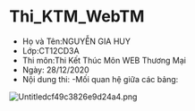 # Thi_KTM_WebTM
  + Họ và Tên:NGUYỄN GIA HUY 
  + Lớp:CT12CD3A
  + Thi môn:Thi Kết Thúc Môn WEB Thương Mại
  + Ngày: 28/12/2020
  + Nội dung thi:
  -Mối quan hệ giữa các bảng:
  <img src="https://www.upsieutoc.com/images/2020/12/28/Untitledcf49c3826e9d24a4.png" alt="Untitledcf49c3826e9d24a4.png" border="0" />

